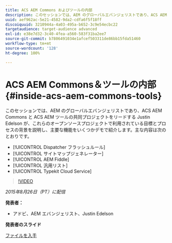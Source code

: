 ```yaml
---
title: ACS AEM Commons およびツールの内部
description: このセッションでは、AEM のグローバルエバンジェリストであり、ACS AEM Commons と ACS AEM ツールの共同プロジェクトをリードする Justin Edelson が、これらのオープンソースプロジェクトで利用されている目標とプロセスの背景を説明し、主要な機能をいくつかデモで紹介します。
uuid: aef962ac-5e21-4582-9da2-cdfa6f5f18ff
discoiquuid: 3210944a-4a03-495a-b652-3c9e54ecbc22
targetaudience: target-audience advanced
exl-id: e38e7d32-3c40-4fea-a560-583f31ba2ee7
source-git-commit: b7806491034e1afcef503311de86bb15fda51460
workflow-type: tm+mt
source-wordcount: '128'
ht-degree: 100%

---
```


# ACS AEM Commons＆ツールの内部{#inside-acs-aem-commons-tools}

このセッションでは、AEM のグローバルエバンジェリストであり、ACS AEM Commons と ACS AEM ツールの共同プロジェクトをリードする Justin Edelson が、これらのオープンソースプロジェクトで利用されている目標とプロセスの背景を説明し、主要な機能をいくつかデモで紹介します。主な内容は次のとおりです。

* [!UICONTROL Dispatcher フラッシュルール]
* [!UICONTROL サイトマップジェネレーター]
* [!UICONTROL AEM Fiddle]
* [!UICONTROL 汎用リスト]
* [!UICONTROL Typekit Cloud Service]

>[!VIDEO](https://video.tv.adobe.com/v/19374/?quality=9)

*2015年8月26日（PT）に配信*

**発表者：**

* アドビ、AEM エバンジェリスト、Justin Edelson

**発表者のスライド**

[ファイルを入手](assets/08262015-commons-and-tools.pptx)
<!--
[Get back to the Overview](https://helpx.adobe.com/experience-manager/kt/eseminars/gems/aem-index.html)
-->
